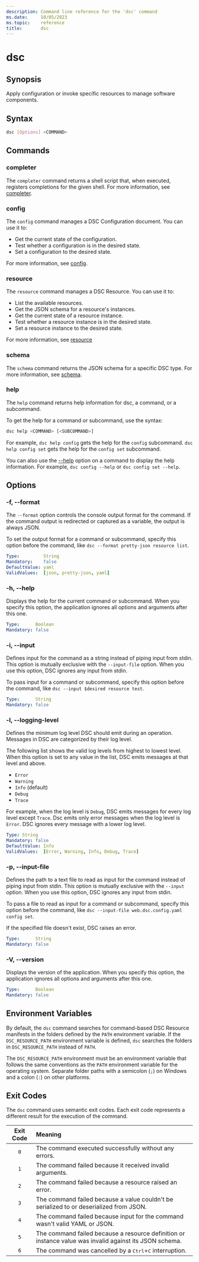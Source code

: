 ```yaml
---
description: Command line reference for the 'dsc' command
ms.date:     10/05/2023
ms.topic:    reference
title:       dsc
---
```


# dsc

## Synopsis

Apply configuration or invoke specific resources to manage software components.

## Syntax

```sh
dsc [Options] <COMMAND>
```

## Commands

### completer

The `completer` command returns a shell script that, when executed, registers completions for the
given shell. For more information, see [completer][01].

### config

The `config` command manages a DSC Configuration document. You can use it to:

- Get the current state of the configuration.
- Test whether a configuration is in the desired state.
- Set a configuration to the desired state.

For more information, see [config][02].

### resource

The `resource` command manages a DSC Resource. You can use it to:

- List the available resources.
- Get the JSON schema for a resource's instances.
- Get the current state of a resource instance.
- Test whether a resource instance is in the desired state.
- Set a resource instance to the desired state.

For more information, see [resource][03]

### schema

The `schema` command returns the JSON schema for a specific DSC type. For more information, see
[schema][04].

### help

The `help` command returns help information for dsc, a command, or a subcommand.

To get the help for a command or subcommand, use the syntax:

```sh
dsc help <COMMAND> [<SUBCOMMAND>]
```

For example, `dsc help config` gets the help for the `config` subcommand. `dsc help config set`
gets the help for the `config set` subcommand.

You can also use the [--help](#-h---help) option on a command to display the help information. For
example, `dsc config --help` or `dsc config set --help`.

## Options

### -f, --format

The `--format` option controls the console output format for the command. If the command output is
redirected or captured as a variable, the output is always JSON.

To set the output format for a command or subcommand, specify this option before the command, like
`dsc --format pretty-json resource list`.

```yaml
Type:         String
Mandatory:    false
DefaultValue: yaml
ValidValues:  [json, pretty-json, yaml]
```

### -h, --help

Displays the help for the current command or subcommand. When you specify this option, the
application ignores all options and arguments after this one.

```yaml
Type:      Boolean
Mandatory: false
```

### -i, --input

Defines input for the command as a string instead of piping input from stdin. This option is
mutually exclusive with the `--input-file` option. When you use this option, DSC ignores any input
from stdin.

To pass input for a command or subcommand, specify this option before the command, like
`dsc --input $desired resource test`.

```yaml
Type:      String
Mandatory: false
```

### -l, --logging-level

Defines the minimum log level DSC should emit during an operation. Messages in DSC are categorized
by their log level.

The following list shows the valid log levels from highest to lowest level. When this option is
set to any value in the list, DSC emits messages at that level and above.

- `Error`
- `Warning`
- `Info` (default)
- `Debug`
- `Trace`

For example, when the log level is `Debug`, DSC emits messages for every log level except `Trace`.
Dsc emits only error messages when the log level is `Error`. DSC ignores every message with a lower
log level.

```yaml
Type: String
Mandatory: false
DefaultValue: Info
ValidValues:  [Error, Warning, Info, Debug, Trace]
```

### -p, --input-file

Defines the path to a text file to read as input for the command instead of piping input from
stdin. This option is mutually exclusive with the `--input` option. When you use this option, DSC
ignores any input from stdin.

To pass a file to read as input for a command or subcommand, specify this option before the
command, like `dsc --input-file web.dsc.config.yaml config set`.

If the specified file doesn't exist, DSC raises an error.

```yaml
Type:      String
Mandatory: false
```

### -V, --version

Displays the version of the application. When you specify this option, the application ignores all
options and arguments after this one.

```yaml
Type:      Boolean
Mandatory: false
```

## Environment Variables

By default, the `dsc` command searches for command-based DSC Resource manifests in the folders
defined by the `PATH` environment variable. If the `DSC_RESOURCE_PATH` environment variable is
defined, `dsc` searches the folders in `DSC_RESOURCE_PATH` instead of `PATH`.

The `DSC_RESOURCE_PATH` environment must be an environment variable that follows the same
conventions as the `PATH` environment variable for the operating system. Separate folder paths with
a semicolon (`;`) on Windows and a colon (`:`) on other platforms.

## Exit Codes

The `dsc` command uses semantic exit codes. Each exit code represents a different result for the
execution of the command.

| Exit Code |                                                 Meaning                                                 |
| :-------: | :------------------------------------------------------------------------------------------------------ |
|    `0`    | The command executed successfully without any errors.                                                   |
|    `1`    | The command failed because it received invalid arguments.                                               |
|    `2`    | The command failed because a resource raised an error.                                                  |
|    `3`    | The command failed because a value couldn't be serialized to or deserialized from JSON.                 |
|    `4`    | The command failed because input for the command wasn't valid YAML or JSON.                             |
|    `5`    | The command failed because a resource definition or instance value was invalid against its JSON schema. |
|    `6`    | The command was cancelled by a <kbd>Ctrl</kbd>+<kbd>C</kbd> interruption.                               |

[01]: completer/command.md
[02]: config/command.md
[03]: resource/command.md
[04]: schema/command.md
